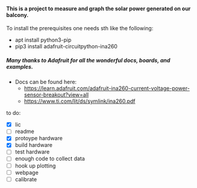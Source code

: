 #### This is a project to measure and graph the solar power generated on our balcony.

To install the prerequisites one needs sth like the following:
* apt install python3-pip
* pip3 install adafruit-circuitpython-ina260

##### Many thanks to Adafruit for all the wonderful docs, boards, and examples.
* Docs can be found here:
  * https://learn.adafruit.com/adafruit-ina260-current-voltage-power-sensor-breakout?view=all
  * https://www.ti.com/lit/ds/symlink/ina260.pdf

to do:
- [x] lic
- [ ] readme
- [x] protoype hardware
- [x] build hardware
- [ ] test hardware
- [ ] enough code to collect data
- [ ] hook up plotting
- [ ] webpage
- [ ] calibrate
